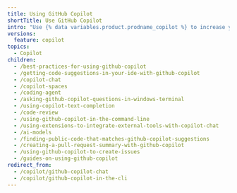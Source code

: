 ```yaml
---
title: Using GitHub Copilot
shortTitle: Use GitHub Copilot
intro: "Use {% data variables.product.prodname_copilot %} to increase your productivity."
versions:
  feature: copilot
topics:
  - Copilot
children:
  - /best-practices-for-using-github-copilot
  - /getting-code-suggestions-in-your-ide-with-github-copilot
  - /copilot-chat
  - /copilot-spaces
  - /coding-agent
  - /asking-github-copilot-questions-in-windows-terminal
  - /using-copilot-text-completion
  - /code-review
  - /using-github-copilot-in-the-command-line
  - /using-extensions-to-integrate-external-tools-with-copilot-chat
  - /ai-models
  - /finding-public-code-that-matches-github-copilot-suggestions
  - /creating-a-pull-request-summary-with-github-copilot
  - /using-github-copilot-to-create-issues
  - /guides-on-using-github-copilot
redirect_from:
  - /copilot/github-copilot-chat
  - /copilot/github-copilot-in-the-cli
---
```

